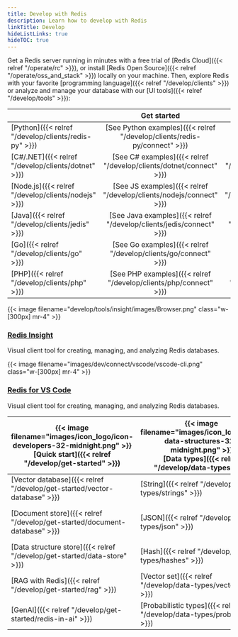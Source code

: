 ```yaml
---
title: Develop with Redis
description: Learn how to develop with Redis
linkTitle: Develop
hideListLinks: true
hideTOC: true
---
```


Get a Redis server running in minutes with a free trial of
[Redis Cloud]({{< relref "/operate/rc" >}}), or install
[Redis Open Source]({{< relref "/operate/oss_and_stack" >}}) locally
on your machine. Then, explore Redis with your favorite
[programming language]({{< relref "/develop/clients" >}})
or analyze and manage your database with our
[UI tools]({{< relref "/develop/tools" >}}):

| | Get started | Document search | Vector search |
|:----- | :-----: | :-----: | :-----:|
| [Python]({{< relref "/develop/clients/redis-py" >}}) | [See Python examples]({{< relref "/develop/clients/redis-py/connect" >}}) | [See Python examples]({{< relref "/develop/clients/redis-py/queryjson" >}}) | [See Python examples]({{< relref "/develop/clients/redis-py/vecsearch" >}}) |
| [C#/.NET]({{< relref "/develop/clients/dotnet" >}}) | [See C# examples]({{< relref "/develop/clients/dotnet/connect" >}}) | [See C# examples]({{< relref "/develop/clients/dotnet/queryjson" >}}) | [See C# examples]({{< relref "/develop/clients/dotnet/vecsearch" >}}) |
| [Node.js]({{< relref "/develop/clients/nodejs" >}}) | [See JS examples]({{< relref "/develop/clients/nodejs/connect" >}}) | [See JS examples]({{< relref "/develop/clients/nodejs/queryjson" >}}) | [See JS examples]({{< relref "/develop/clients/nodejs/vecsearch" >}}) |
| [Java]({{< relref "/develop/clients/jedis" >}}) | [See Java examples]({{< relref "/develop/clients/jedis/connect" >}}) | [See Java examples]({{< relref "/develop/clients/jedis/queryjson" >}}) | [See Java examples]({{< relref "/develop/clients/jedis/vecsearch" >}}) |
| [Go]({{< relref "/develop/clients/go" >}}) | [See Go examples]({{< relref "/develop/clients/go/connect" >}}) | [See Go examples]({{< relref "/develop/clients/go/queryjson" >}}) | [See Go examples]({{< relref "/develop/clients/go/vecsearch" >}}) |
| [PHP]({{< relref "/develop/clients/php" >}}) | [See PHP examples]({{< relref "/develop/clients/php/connect" >}}) | [See PHP examples]({{< relref "/develop/clients/php/queryjson" >}}) | [See PHP examples]({{< relref "/develop/clients/php/vecsearch" >}}) |

<div class="flex flex-col gap-5">
  <div class="flex items-start">
    {{< image filename="develop/tools/insight/images/Browser.png" class="w-[300px] mr-4" >}}
    <div>
      <h3><a href="/develop/tools/insight">Redis Insight</a></h3>
      <p>Visual client tool for creating, managing, and analyzing Redis databases.</p>
    </div>
  </div>
  <div class="flex items-start">
    {{< image filename="images/dev/connect/vscode/vscode-cli.png" class="w-[300px] mr-4" >}}
    <div>
      <h3><a href="/develop/tools/insight">Redis for VS Code</a></h3>
      <p>Visual client tool for creating, managing, and analyzing Redis databases.</p>
    </div>
  </div>
</div>

| {{< image filename="images/icon_logo/icon-developers-32-midnight.png" >}}</br>[**Quick start**]({{< relref "/develop/get-started" >}}) | {{< image filename="images/icon_logo/icon-data-structures-32-midnight.png" >}}</br>[**Data types**]({{< relref "/develop/data-types" >}}) | {{< image filename="images/icon_logo/icon-text-search-32-midnight.png" >}}</br>[**Query engine**]({{< relref "/develop/interact/search-and-query" >}}) |
|-----|-----|-----|
| [Vector database]({{< relref "/develop/get-started/vector-database" >}}) | [String]({{< relref "/develop/data-types/strings" >}}) | [Get started]({{< relref "/develop/interact/search-and-query" >}}) |
| [Document store]({{< relref "/develop/get-started/document-database" >}}) | [JSON]({{< relref "/develop/data-types/json" >}}) | [Schema field types]({{< relref "/develop/interact/search-and-query/basic-constructs/field-and-type-options" >}}) |
| [Data structure store]({{< relref "/develop/get-started/data-store" >}}) | [Hash]({{< relref "/develop/data-types/hashes" >}}) | [Indexing]({{< relref "/develop/interact/search-and-query/indexing" >}}) |
| [RAG with Redis]({{< relref "/develop/get-started/rag" >}}) | [Vector set]({{< relref "/develop/data-types/vector-sets" >}}) | [Querying]({{< relref "/develop/interact/search-and-query/query" >}}) |
| [GenAI]({{< relref "/develop/get-started/redis-in-ai" >}}) | [Probabilistic types]({{< relref "/develop/data-types/probabilistic" >}}) | [Use cases]({{< relref "/develop/interact/search-and-query/query-use-cases" >}}) |
